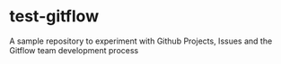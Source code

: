 # test-gitflow
A sample repository to experiment with Github Projects, Issues and the Gitflow team development process
